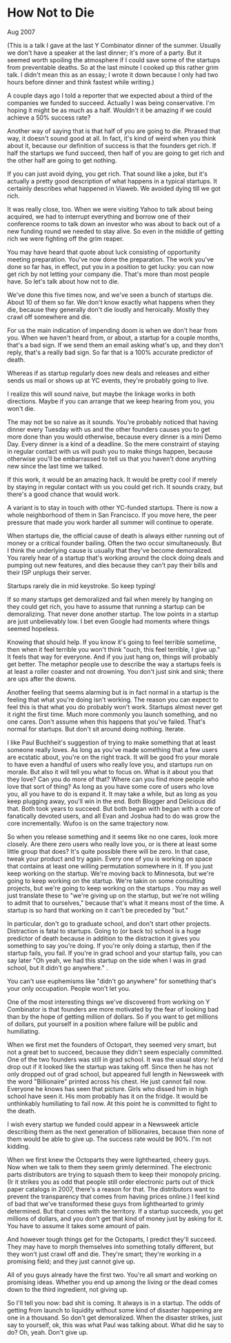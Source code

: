 # How Not to Die
Aug 2007


(This is a talk I gave at the last Y Combinator dinner of the summer.
Usually we don't have a speaker at the last dinner; it's more of a
party. But it seemed worth spoiling the atmosphere if I could save some
of the startups from preventable deaths. So at the last minute I cooked
up this rather grim talk. I didn't mean this as an essay; I wrote it
down because I only had two hours before dinner and think fastest while
writing.)


A couple days ago I told a reporter that we expected about a third of
the companies we funded to succeed.
Actually I was being conservative. I'm  hoping it might be as much as a
half. Wouldn't it be amazing if we could achieve a 50% success rate?

Another way of saying that is that half of you are going to die. Phrased
that way, it doesn't sound good at all. In fact, it's kind of weird when
you think about it, because our definition of success is that the
founders get rich. If half the startups we fund succeed, then half of
you are going to get rich and the other half are going to get nothing.

If you can just avoid dying, you get rich. That sound like a joke, but
it's actually a pretty good description of what happens in a typical
startups. It certainly describes what happened in Viaweb. We avoided
dying till we got rich.


It was really close, too. When we were  visiting Yahoo to talk about
being acquired, we had to interrupt everything and borrow one of their
conference rooms to talk down an investor who was about to back out of a
new funding round we needed to stay alive. So even in the middle of
getting rich we were fighting off the grim reaper.

You may have heard that quote about luck consisting of opportunity
meeting preparation. You've now done the preparation. The work you've
done so far has, in effect, put you in a position to get lucky: you can
now get rich by not letting your company die. That's more than most
people have. So let's talk about how not to die.


We've done this five times now, and we've seen a bunch of startups die.
About 10 of them so far. We don't know exactly what happens when they
die, because they generally don't die loudly and heroically. Mostly they
crawl off somewhere and die.

For us the main indication of impending doom is when we don't hear from
you. When we haven't heard from, or about, a startup for a couple
months, that's a bad sign. If we send them an email asking what's up,
and they don't reply, that's a really bad sign. So far that is a 100%
accurate predictor of death.

Whereas if as startup regularly does new deals and releases and either
sends us mail or shows up at YC events, they're probably going to live.

I realize this will sound naive, but maybe the linkage works in both
directions. Maybe if you can arrange that we keep hearing from you, you
won't die.

The may not be so naive as it sounds. You're probably noticed that
having dinner every Tuesday with us and the other founders causes you to
get more done than you would otherwise, because every dinner is a mini
Demo Day. Every dinner is a kind of a deadline. So the mere constraint
of staying in regular contact with us will push you to make things
happen, because otherwise you'll be embarrassed to tell us that you
haven't done anything new since the last time we talked.


If this work, it would be an amazing hack. It would be pretty cool if
merely by staying in regular contact with us you could get rich. It
sounds crazy, but there's a good chance that would work.


A variant is to stay in touch with other YC-funded startups. There is
now a whole neighborhood of them in San Francisco. If you move here, the
peer pressure that made you work harder all summer will continue to
operate.

When startups die, the official cause of death is always either running
out of money or a critical founder bailing.
Often the two occur simultaneously. But I think the underlying cause is
usually that they've become demoralized. You rarely hear of a startup
that's working around the clock doing deals and pumping out new
features, and dies because they can't pay their bills and their ISP
unplugs their server.

Startups rarely die in mid keystroke. So keep typing!

If so many startups get demoralized and fail when merely by hanging on
they could get rich, you have to assume that running a startup can be
demoralizing. That never done another startup. The low points in a
startup are just unbelievably low. I bet even Google had moments where
things seemed hopeless.


Knowing that should help. If you know it's going to feel terrible
sometime, then when it feel terrible you won't think "ouch, this feel
terrible, I give up." It feels that way for everyone. And if you just
hang on, things will probably get better. The metaphor people use to
describe the way a startups feels is at least a roller coaster and not
drowning. You don't just sink and sink; there are ups after the downs.

Another feeling that seems alarming but is in fact normal in a startup
is the feeling that what you're doing isn't working. The reason you can
expect to feel this is that what you do probably won't work.
Startups almost never get it right the first time. Much more commonly
you launch something, and no one cares. Don't assume when this happens
that you've failed. That's normal for startups. But don't sit around
doing nothing. Iterate.

I like Paul Buchheit's suggestion of trying to make something that at
least someone really loves. As long as you've made something that a few
users are ecstatic about, you're on the right track. It will be good fro
your morale to have even a handful of users who really love you, and
startups run on morale. But also it will tell you what to focus on. What
is it about you that they love? Can you do more of that? Where can you
find more people who love that sort of thing? As long as you have some
core of users who love you, all you have to do is expand it. It may take
a while, but as long as you keep plugging away, you'll win in the end.
Both Blogger and Delicious did that. Both took years to succeed. But
both began with began with a core of fanatically devoted users, and all
Evan and Joshua had to do was grow the core incrementally. Wufoo is on
the same trajectory now.

So when you release something and it seems like no one cares, look more
closely. Are there zero users who really love you, or is there at least
some little group that does? It's quite possible there will be zero. In
that case, tweak your product and try again. Every one of you is working
on space that contains at least one willing permutation somewhere in it.
If you just keep working on the startup. We're moving back to Minnesota,
but we're going to keep working on the startup. We're takin on some
consulting projects, but we're going to keep working on the startups .
You may as well just translate these to "we're giving up on the startup,
but we're not willing to admit that to ourselves," because that's what
it means most of the time. A startup is so hard that working on it can't
be preceded by "but."

In particular, don't go to graduate school, and don't start other
projects. Distraction is fatal to startups. Going to (or back to) school
is a huge predictor of death because in addition to the distraction it
gives you something to say you're doing. If you're only doing a startup,
then if the startup fails, you fail. If you're in grad school and your
startup fails, you can say later "Oh yeah, we had this startup on the
side when I was in grad school, but it didn't go anywhere."
.

You can't use euphemisms like "didn't go anywhere" for something that's
your only occupation. People won't let you.


One of the most interesting things we've discovered from working on Y
Combinator is that founders are more motivated by the fear of looking
bad than by the hope of getting million of dollars. So if you want to
get millions of dollars, put yourself in a position where failure will
be public and humiliating.

When we first met the founders of Octopart, they seemed very  smart, but
not a great bet to succeed, because they didn't seem especially
committed. One of the two founders was still in grad school. It was the
usual story: he'd drop out if it looked like the startup was taking off.
Since then he has not only dropped out of grad school, but appeared full
length in Newsweek with the word "Billionaire" printed across his chest.
He just cannot fail now. Everyone he knows has seen that picture. Girls
who dissed him in high school have seen it. His mom probably has it on
the fridge. It would be unthinkably humiliating to fail now. At this
point he is committed to fight to the death.


I wish every startup we funded could appear in a Newsweek article
describing them as the next generation of billionaires, because then
none of them would be able to give up. The success rate would be 90%.
I'm not kidding.

When we first knew the Octoparts they were lighthearted, cheery guys.
Now when we talk to them they seem grimly determined. The electronic
parts distributors are trying to squash them to keep their monopoly
pricing. (Ir it strikes you as odd that people still order electronic
parts out of thick paper catalogs in 2007, there's a reason for that.
The distributors want to prevent the transparency that comes from having
prices online.) I feel kind of bad that we've transformed these guys
from lighthearted to grimly determined. But that comes with the
territory. If a startup succeeds, you get millions of dollars, and you
don't get that kind of money just by asking for it. You have to assume
it takes some amount of pain.

And however tough things get for the Octoparts, I predict they'll
succeed. They may have to morph themselves into something totally
different, but they won't just crawl off and die. They're smart; they're
working in a promising field; and they just cannot give up.

All of you guys already have the first two. You're all smart and working 
on promising ideas. Whether you end up among the living or the dead
comes down to the third ingredient, not giving up.


So I'll tell you now: bad shit is coming. It always is in a startup. The
odds of getting from launch to liquidity without some kind of disaster
happening are one in a thousand. So don't get demoralized. When the
disaster strikes, just say to yourself, ok, this was what Paul was
talking about. What did he say to do? Oh, yeah. Don't give up.




